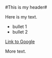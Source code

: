 #This is my header#

Here is my text.

 * bullet 1
 * bullet 2

[Link to Google](http://www.google.com)

More text.

